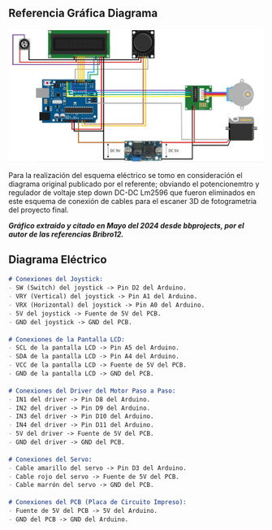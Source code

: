 ## Referencia Gráfica Diagrama 
![Diagrama](https://github.com/Samillanc/dis145/blob/main/estudiantes/Samillanc/clase-15/Diagrama.jpg)

Para la realización del esquema eléctrico se tomo en consideración el diagrama original publicado por el referente; obviando el potencionemtro y regulador de voltaje step down DC-DC Lm2596 que fueron eliminados en este esquema de conexión de cables para el escaner 3D de fotogrametria del proyecto final.

**_Gráfico extraido y citado en Mayo del 2024 desde bbprojects, por el autor de las referencias Bribro12._**
## Diagrama Eléctrico

```markdown
# Conexiones del Joystick:
- SW (Switch) del joystick -> Pin D2 del Arduino.
- VRY (Vertical) del joystick -> Pin A1 del Arduino.
- VRX (Horizontal) del joystick -> Pin A0 del Arduino.
- 5V del joystick -> Fuente de 5V del PCB.
- GND del joystick -> GND del PCB.

# Conexiones de la Pantalla LCD:
- SCL de la pantalla LCD -> Pin A5 del Arduino.
- SDA de la pantalla LCD -> Pin A4 del Arduino.
- VCC de la pantalla LCD -> Fuente de 5V del PCB.
- GND de la pantalla LCD -> GND del PCB.

# Conexiones del Driver del Motor Paso a Paso:
- IN1 del driver -> Pin D8 del Arduino.
- IN2 del driver -> Pin D9 del Arduino.
- IN3 del driver -> Pin D10 del Arduino.
- IN4 del driver -> Pin D11 del Arduino.
- 5V del driver -> Fuente de 5V del PCB.
- GND del driver -> GND del PCB.

# Conexiones del Servo:
- Cable amarillo del servo -> Pin D3 del Arduino.
- Cable rojo del servo -> Fuente de 5V del PCB.
- Cable marrón del servo -> GND del PCB.

# Conexiones del PCB (Placa de Circuito Impreso):
- Fuente de 5V del PCB -> 5V del Arduino.
- GND del PCB -> GND del Arduino.
